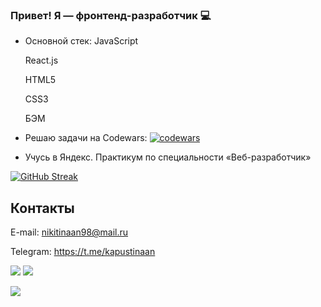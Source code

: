 ### Привет! Я — фронтенд-разработчик 💻 

- Основной стек: 
  JavaScript   
  
  React.js   
  
  HTML5   
  
  CSS3   
  
  БЭМ 
- Решаю задачи на Codewars: [![codewars](https://www.codewars.com/users/qwertyq98/badges/micro)](https://www.codewars.com/users/qwertyq98) 
- Учусь в Яндекс. Практикум по специальности «Веб-разработчик»

[![GitHub Streak](https://github-readme-streak-stats.herokuapp.com/?user=qwertyq98)](https://git.io/streak-stats)

## Контакты

E-mail: nikitinaan98@mail.ru

Telegram: https://t.me/kapustinaan

<!--
**qwertyq98/qwertyq98** is a ✨ _special_ ✨ repository because its `README.md` (this file) appears on your GitHub profile.

Here are some ideas to get you started:

- 🔭 I’m currently working on ...
- 🌱 I’m currently learning ...
- 👯 I’m looking to collaborate on ...
- 🤔 I’m looking for help with ...
- 💬 Ask me about ...
- 📫 How to reach me: ...
- 😄 Pronouns: ...
- ⚡ Fun fact: ...
-->
![](https://github-profile-summary-cards.vercel.app/api/cards/repos-per-language?username=qwertyq98&theme=default)
![](https://github-profile-summary-cards.vercel.app/api/cards/stats?username=qwertyq98&theme=default)

![](https://komarev.com/ghpvc/?username=qwertyq98)


